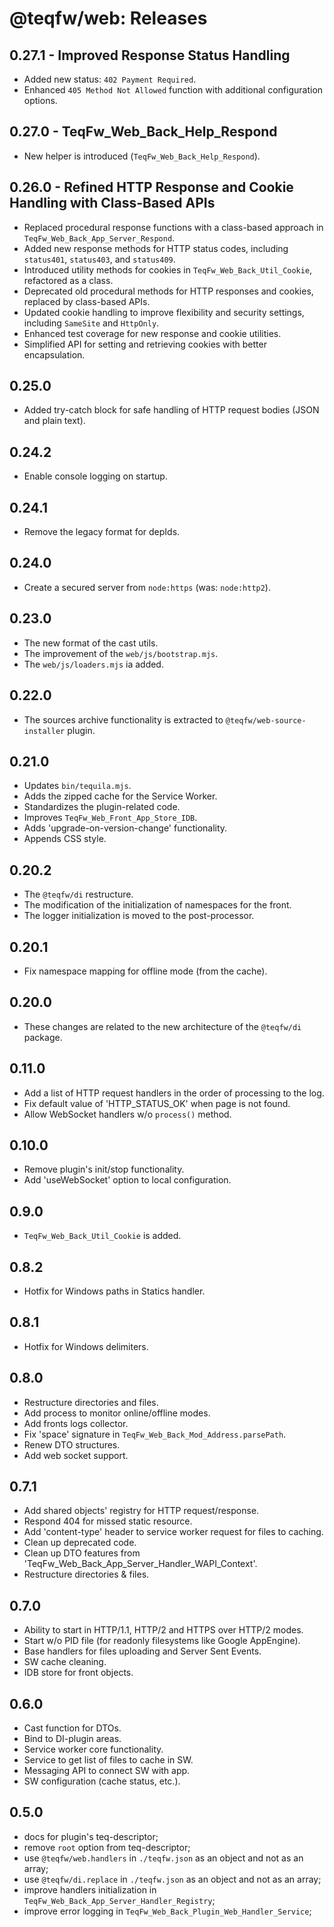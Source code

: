 # @teqfw/web: Releases

## 0.27.1 - Improved Response Status Handling

- Added new status: `402 Payment Required`.
- Enhanced `405 Method Not Allowed` function with additional configuration options.

## 0.27.0 - TeqFw_Web_Back_Help_Respond

- New helper is introduced (`TeqFw_Web_Back_Help_Respond`).

## 0.26.0 - Refined HTTP Response and Cookie Handling with Class-Based APIs

- Replaced procedural response functions with a class-based approach in `TeqFw_Web_Back_App_Server_Respond`.
- Added new response methods for HTTP status codes, including `status401`, `status403`, and `status409`.
- Introduced utility methods for cookies in `TeqFw_Web_Back_Util_Cookie`, refactored as a class.
- Deprecated old procedural methods for HTTP responses and cookies, replaced by class-based APIs.
- Updated cookie handling to improve flexibility and security settings, including `SameSite` and `HttpOnly`.
- Enhanced test coverage for new response and cookie utilities.
- Simplified API for setting and retrieving cookies with better encapsulation.

## 0.25.0

- Added try-catch block for safe handling of HTTP request bodies (JSON and plain text).

## 0.24.2

* Enable console logging on startup.

## 0.24.1

* Remove the legacy format for depIds.

## 0.24.0

* Create a secured server from `node:https` (was: `node:http2`).

## 0.23.0

* The new format of the cast utils.
* The improvement of the `web/js/bootstrap.mjs`.
* The `web/js/loaders.mjs` ia added.

## 0.22.0

* The sources archive functionality is extracted to `@teqfw/web-source-installer` plugin.

## 0.21.0

* Updates `bin/tequila.mjs`.
* Adds the zipped cache for the Service Worker.
* Standardizes the plugin-related code.
* Improves `TeqFw_Web_Front_App_Store_IDB`.
* Adds 'upgrade-on-version-change' functionality.
* Appends CSS style.

## 0.20.2

* The `@teqfw/di` restructure.
* The modification of the initialization of namespaces for the front.
* The logger initialization is moved to the post-processor.

## 0.20.1

* Fix namespace mapping for offline mode (from the cache).

## 0.20.0

* These changes are related to the new architecture of the `@teqfw/di` package.

## 0.11.0

* Add a list of HTTP request handlers in the order of processing to the log.
* Fix default value of 'HTTP_STATUS_OK' when page is not found.
* Allow WebSocket handlers w/o `process()` method.

## 0.10.0

* Remove plugin's init/stop functionality.
* Add 'useWebSocket' option to local configuration.

## 0.9.0

* `TeqFw_Web_Back_Util_Cookie` is added.

## 0.8.2

* Hotfix for Windows paths in Statics handler.

## 0.8.1

* Hotfix for Windows delimiters.

## 0.8.0

* Restructure directories and files.
* Add process to monitor online/offline modes.
* Add fronts logs collector.
* Fix 'space' signature in `TeqFw_Web_Back_Mod_Address.parsePath`.
* Renew DTO structures.
* Add web socket support.

## 0.7.1

* Add shared objects' registry for HTTP request/response.
* Respond 404 for missed static resource.
* Add 'content-type' header to service worker request for files to caching.
* Clean up deprecated code.
* Clean up DTO features from 'TeqFw_Web_Back_App_Server_Handler_WAPI_Context'.
* Restructure directories & files.

## 0.7.0

* Ability to start in HTTP/1.1, HTTP/2 and HTTPS over HTTP/2 modes.
* Start w/o PID file (for readonly filesystems like Google AppEngine).
* Base handlers for files uploading and Server Sent Events.
* SW cache cleaning.
* IDB store for front objects.

## 0.6.0

* Cast function for DTOs.
* Bind to DI-plugin areas.
* Service worker core functionality.
* Service to get list of files to cache in SW.
* Messaging API to connect SW with app.
* SW configuration (cache status, etc.).

## 0.5.0

* docs for plugin's teq-descriptor;
* remove `root` option from teq-descriptor;
* use `@teqfw/web.handlers` in `./teqfw.json` as an object and not as an array;
* use `@teqfw/di.replace` in `./teqfw.json` as an object and not as an array;
* improve handlers initialization in `TeqFw_Web_Back_App_Server_Handler_Registry`;
* improve error logging in `TeqFw_Web_Back_Plugin_Web_Handler_Service`;
